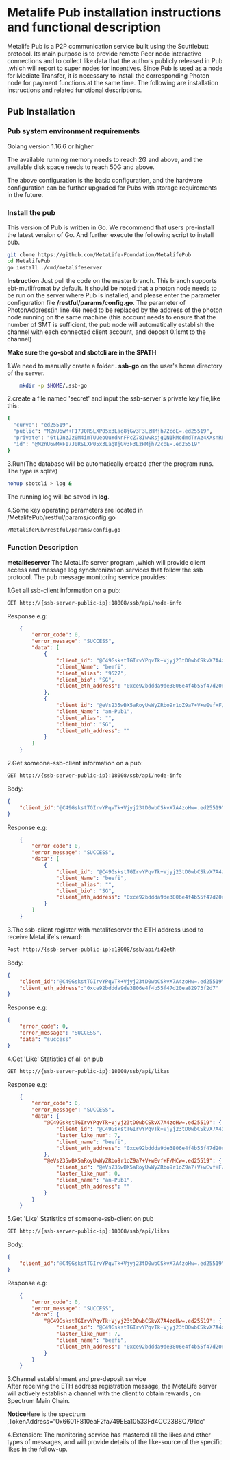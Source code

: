 # Metalife Pub installation instructions and functional description

  Metalife Pub is a P2P communication service built using the Scuttlebutt protocol. Its main purpose is to provide remote Peer node interactive connections and to collect like data that the authors publicly released in Pub ,which will report to super nodes for incentives. Since Pub is used as a node for Mediate Transfer, it is necessary to install the corresponding Photon node for payment functions at the same time. The following are installation instructions and related functional descriptions.

## Pub Installation  

### Pub system environment requirements

   Golang version 1.16.6 or higher
  
  The available running memory needs to reach 2G and above, and the available disk space needs to reach 50G and above.

The above configuration is the basic configuration, and the hardware configuration can be further upgraded for Pubs with storage requirements in the future.

### Install the pub

 This version of Pub is written in Go. We recommend that users pre-install the latest version of Go. And further execute the following script to install pub.

```bash
git clone https://github.com/MetaLife-Foundation/MetalifePub
cd MetalifePub 
go install ./cmd/metalifeserver
```

   **Instruction**
    Just pull the code on the master branch. This branch supports ebt-mutlifromat by default. It should be noted that a photon node needs to be run on the server where Pub is installed, and please enter the parameter configuration file **/restful/params/config.go**. The parameter of PhotonAddress(in line 46)  need to be replaced by the address of the photon node running on the same machine (this account needs to ensure that the number of SMT is sufficient, the pub node will automatically establish the channel with each connected client account, and deposit 0.1smt to the channel)

 **Make sure the  go-sbot and sbotcli are in the $PATH**
 
1.We need to manually create a folder **. ssb-go** on the user's home directory of the server.

```bash
    mkdir -p $HOME/.ssb-go
```
2.create a file named 'secret' and input the ssb-server's private key file,like this:

```bash
{
  "curve": "ed25519",
  "public": "M2nU6wM+F17J0RSLXP05x3Lag8jGv3F3LzHMjh72coE=.ed25519",
  "private": "6t1JnzJz0M4imTUUeoQuYdNnFPcZ78IwwRsjgQN1kMcdmdTrAz4XXsnRFItc/TnHcreDaMa/cXbtMcyOHvZygQ==.ed25519",
  "id": "@M2nU6wM+F17J0RSLXP05x3Lag8jGv3F3LzHMjh72coE=.ed25519"
}
```

3.Run(The database will be automatically created after the program runs. The type is sqlite)

```bash
nohup sbotcli > log &
```

The running log will be saved in **log**.

4.Some key operating parameters are located in /MetalifePub/restful/params/config.go

```bash
/MetalifePub/restful/params/config.go
```

### Function Description

**metalifeserver**
The MetaLife server program ,which will provide client access and message log synchronization services that follow the ssb protocol.
The pub message monitoring service provides:

1.Get all ssb-client information on a pub:

```bash
GET http://{ssb-server-public-ip}:18008/ssb/api/node-info

```
Response e.g:
```json
	{
        "error_code": 0,
        "error_message": "SUCCESS",
        "data": [
            {
                "client_id": "@C49GskstTGIrvYPqvTk+Vjyj23tD0wbCSkvX7A4zoHw=.ed25519",
                "client_Name": "beefi",
                "client_alias": "9527",
                "client_bio": "SG",
                "client_eth_address": "0xce92bddda9de3806e4f4b55f47d20ea82973f2d7"
            },
            {
                "client_id": "@eVs235wBX5aRoyUwWyZRbo9r1oZ9a7+V+wEvf+F/MCw=.ed25519",
                "client_Name": "an-Pub1",
                "client_alias": "",
                "client_bio": "SG",
                "client_eth_address": ""
            }
        ]
    }
```

2.Get someone-ssb-client information on a pub:

```bash
GET http://{ssb-server-public-ip}:18008/ssb/api/node-info
```
Body:
```json
{
    "client_id":"@C49GskstTGIrvYPqvTk+Vjyj23tD0wbCSkvX7A4zoHw=.ed25519"
}
```
Response e.g:
```json
	{
        "error_code": 0,
        "error_message": "SUCCESS",
        "data": [
            {
                "client_id": "@C49GskstTGIrvYPqvTk+Vjyj23tD0wbCSkvX7A4zoHw=.ed25519",
                "client_Name": "beefi",
                "client_alias": "",
                "client_bio": "SG",
                "client_eth_address": "0xce92bddda9de3806e4f4b55f47d20ea82973f2d7"
            }
        ]
    }
```

3.The ssb-client register with metalifeserver the ETH address used to receive MetaLife's reward:


```bash
Post http://{ssb-server-public-ip}:18008/ssb/api/id2eth
```
Body:
```json
{
    "client_id":"@C49GskstTGIrvYPqvTk+Vjyj23tD0wbCSkvX7A4zoHw=.ed25519",
    "client_eth_address":"0xce92bddda9de3806e4f4b55f47d20ea82973f2d7"
}
```
Response e.g:
```json
{
    "error_code": 0,
    "error_message": "SUCCESS",
    "data": "success"
}
```

4.Get 'Like' Statistics of all on pub

```bash
GET http://{ssb-server-public-ip}:18008/ssb/api/likes
```
Response e.g:
```json
	{
        "error_code": 0,
        "error_message": "SUCCESS",
        "data": {
            "@C49GskstTGIrvYPqvTk+Vjyj23tD0wbCSkvX7A4zoHw=.ed25519": {
                "client_id": "@C49GskstTGIrvYPqvTk+Vjyj23tD0wbCSkvX7A4zoHw=.ed25519",
                "laster_like_num": 7,
                "client_name": "beefi",
                "client_eth_address": "0xce92bddda9de3806e4f4b55f47d20ea82973f2d7"
            },
            "@eVs235wBX5aRoyUwWyZRbo9r1oZ9a7+V+wEvf+F/MCw=.ed25519": {
                "client_id": "@eVs235wBX5aRoyUwWyZRbo9r1oZ9a7+V+wEvf+F/MCw=.ed25519",
                "laster_like_num": 0,
                "client_name": "an-Pub1",
                "client_eth_address": ""
            }
        }
    }
```

5.Get 'Like' Statistics of someone-ssb-client on pub


```bash
GET http://{ssb-server-public-ip}:18008/ssb/api/likes
```
Body:
```json
{
    "client_id":"@C49GskstTGIrvYPqvTk+Vjyj23tD0wbCSkvX7A4zoHw=.ed25519"
}
```
Response e.g:
```json
	{
        "error_code": 0,
        "error_message": "SUCCESS",
        "data": {
            "@C49GskstTGIrvYPqvTk+Vjyj23tD0wbCSkvX7A4zoHw=.ed25519": {
                "client_id": "@C49GskstTGIrvYPqvTk+Vjyj23tD0wbCSkvX7A4zoHw=.ed25519",
                "laster_like_num": 7,
                "client_name": "beefi",
                "client_eth_address": "0xce92bddda9de3806e4f4b55f47d20ea82973f2d7"
            }
        }
    }
```

3.Channel establishment and pre-deposit service  
After receiving the ETH address registration message, the  MetaLife server will actively establish a channel with the client to obtain rewards , on Spectrum Main Chain.

**Notice**Here is the spectrum ,TokenAddress=”0x6601F810eaF2fa749EEa10533Fd4CC23B8C791dc”

4.Extension: The monitoring service has mastered all the likes and other types of messages, and will provide details of the like-source of the specific likes in the follow-up.
